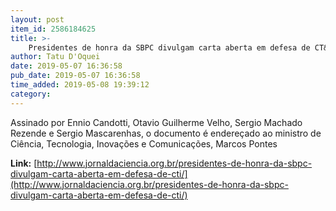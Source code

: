 ```yaml
---
layout: post
item_id: 2586184625
title: >-
    Presidentes de honra da SBPC divulgam carta aberta em defesa de CT&I
author: Tatu D'Oquei
date: 2019-05-07 16:36:58
pub_date: 2019-05-07 16:36:58
time_added: 2019-05-08 19:39:12
category: 
---
```


Assinado por Ennio Candotti, Otavio Guilherme Velho, Sergio Machado Rezende e Sergio Mascarenhas, o documento é endereçado ao ministro de Ciência, Tecnologia, Inovações e Comunicações, Marcos Pontes

**Link:** [http://www.jornaldaciencia.org.br/presidentes-de-honra-da-sbpc-divulgam-carta-aberta-em-defesa-de-cti/](http://www.jornaldaciencia.org.br/presidentes-de-honra-da-sbpc-divulgam-carta-aberta-em-defesa-de-cti/)

